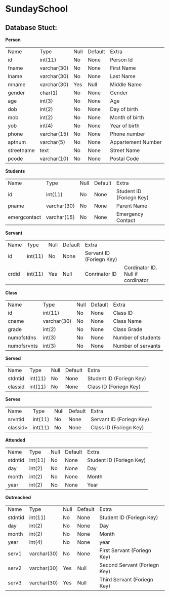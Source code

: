 <h1>SundaySchool</h1>

<h2>Database Stuct:</h2>

<b>Person</b>
<table>
  <tr>
    <td>Name</td>
    <td>Type</td>
    <td>Null</td>
    <td>Default</td>
    <td>Extra</td>
  </tr>
  <tr>
    <td>id</td>
    <td>int(11)</td>
    <td>No</td>
    <td>None</td>
    <td>Person Id</td>
  </tr>
  <tr>
    <td>fname</td>
    <td>varchar(30)</td>
    <td>No</td>
    <td>None</td>
    <td>First Name</td>
  </tr>
  <tr>
    <td>lname</td>
    <td>varchar(30)</td>
    <td>No</td>
    <td>None</td>
    <td>Last Name</td>
  </tr>
  <tr>
    <td>mname</td>
    <td>varchar(30)</td>
    <td>Yes</td>
    <td>Null</td>
    <td>Middle Name</td>
  </tr>
  <tr>
    <td>gender</td>
    <td>char(1)</td>
    <td>No</td>
    <td>None</td>
    <td>Gender</td>
  </tr>
  <tr>
    <td>age</td>
    <td>int(3)</td>
    <td>No</td>
    <td>None</td>
    <td>Age</td>
  </tr>
  <tr>
    <td>dob</td>
    <td>int(2)</td>
    <td>No</td>
    <td>None</td>
    <td>Day of birth</td>
  </tr>
  <tr>
    <td>mob</td>
    <td>int(2)</td>
    <td>No</td>
    <td>None</td>
    <td>Month of birth</td>
  </tr>
  <tr>
    <td>yob</td>
    <td>int(4)</td>
    <td>No</td>
    <td>None</td>
    <td>Year of birth</td>
  </tr>
  <tr>
    <td>phone</td>
    <td>varchar(15)</td>
    <td>No</td>
    <td>None</td>
    <td>Phone number</td>
  </tr>
  <tr>
    <td>aptnum</td>
    <td>varchar(5)</td>
    <td>No</td>
    <td>None</td>
    <td>Appartement Number</td>
  </tr>
  <tr>
    <td>streetname</td>
    <td>text</td>
    <td>No</td>
    <td>None</td>
    <td>Street Name</td>
  </tr>
  <tr>
    <td>pcode</td>
    <td>varchar(10)</td>
    <td>No</td>
    <td>None</td>
    <td>Postal Code</td>
  </tr>
</table>

<b>Students</b>
<table>
  <tr>
    <td>Name</td>
    <td>Type</td>
    <td>Null</td>
    <td>Default</td>
    <td>Extra</td>
  </tr>
  <tr>
    <td>id</td>
    <td>int(11)</td>
    <td>No</td>
    <td>None</td>
    <td>Student ID (Foriegn Key)</td>
  </tr>
  <tr>
    <td>pname</td>
    <td>varchar(30)</td>
    <td>No</td>
    <td>None</td>
    <td>Parent Name</td>
  </tr>
  <tr>
    <td>emergcontact</td>
    <td>varchar(15)</td>
    <td>No</td>
    <td>None</td>
    <td>Emergency Contact</td>
  </tr>
</table>

<b>Servant</b>
<table>
  <tr>
    <td>Name</td>
    <td>Type</td>
    <td>Null</td>
    <td>Default</td>
    <td>Extra</td>
  </tr>
  <tr>
    <td>id</td>
    <td>int(11)</td>
    <td>No</td>
    <td>None</td>
    <td>Servant ID (Foriegn Key)</td>
  </tr>
  <tr>
    <td>crdid</td>
    <td>int(11)</td>
    <td>Yes</td>
    <td>Null</td>
    <td>Conrinator ID</td>
    <td>Cordinator ID. Null if cordinator</td>
  <tr>
</table>

<b>Class</b>
<table>
  <tr>
    <td>Name</td>
    <td>Type</td>
    <td>Null</td>
    <td>Default</td>
    <td>Extra</td>
  </tr>
  <tr>
    <td>id</td>
    <td>int(11)</td>
    <td>No</td>
    <td>None</td>
    <td>Class ID</td>
  </tr>
  <tr>
    <td>cname</td>
    <td>varchar(30)</td>
    <td>No</td>
    <td>None</td>
    <td>Class Name</td>
  </tr>
  <tr>
    <td>grade</td>
    <td>int(2)</td>
    <td>No</td>
    <td>None</td>
    <td>Class Grade</td>
  </tr>
  <tr>
    <td>numofstdns</td>
    <td>int(3)</td>
    <td>No</td>
    <td>None</td>
    <td>Number of students</td>
  </tr>
  <tr>
    <td>numofsrvnts</td>
    <td>int(3)</td>
    <td>No</td>
    <td>None</td>
    <td>Number of servants</td>
  </tr>
</table>

<b>Served</b>
<table>
  <tr>
    <td>Name</td>
    <td>Type</td>
    <td>Null</td>
    <td>Default</td>
    <td>Extra</td>
  </tr>
  <tr>
    <td>stdntid</td>
    <td>int(11)</td>
    <td>No</td>
    <td>None</td>
    <td>Student ID (Foriegn Key)</td>
  </tr>
  <tr>
    <td>classid</td>
    <td>int(11)</td>
    <td>No</td>
    <td>None</td>
    <td>Class ID (Foriegn Key)</td>
  </tr>
</table>

<b>Serves</b>
<table>
  <tr>
    <td>Name</td>
    <td>Type</td>
    <td>Null</td>
    <td>Default</td>
    <td>Extra</td>
  </tr>
  <tr>
    <td>srvntid</td>
    <td>int(11)</td>
    <td>No</td>
    <td>None</td>
    <td>Servant ID (Foriegn Key)</td>
  </tr>
  <tr>
    <td>classid></td>
    <td>int(11)</td>
    <td>No</td>
    <td>None</td>
    <td>Class ID (Foriegn Key)</td>
  </tr>
</table>

<b>Attended</b>
<table>
  <tr>
    <td>Name</td>
    <td>Type</td>
    <td>Null</td>
    <td>Default</td>
    <td>Extra</td>
  </tr>
  <tr>
    <td>stdntid</td>
    <td>int(11)</td>
    <td>No</td>
    <td>None</td>
    <td>Student ID (Foriegn Key)</td>
  </tr>
  <tr>
    <td>day</td>
    <td>int(2)</td>
    <td>No</td>
    <td>None</td>
    <td>Day</td>
  </tr>
  <tr>
    <td>month</td>
    <td>int(2)</td>
    <td>No</td>
    <td>None</td>
    <td>Month</td>
  </tr>
  <tr>
    <td>year</td>
    <td>int(2)</td>
    <td>No</td>
    <td>None</td>
    <td>Year</td>
  </tr>
</table>

<b>Outreached</b>
<table>
  <tr>
    <td>Name</td>
    <td>Type</td>
    <td>Null</td>
    <td>Default</td>
    <td>Extra</td>
  </tr>
  <tr>
    <td>stdntid</td>
    <td>int(11)</td>
    <td>No</td>
    <td>None</td>
    <td>Student ID (Foriegn Key)</td>
  </tr>
  <tr>
    <td>day</td>
    <td>int(2)</td>
    <td>No</td>
    <td>None</td>
    <td>Day</td>
  </tr>
  <tr>
    <td>month</td>
    <td>int(2)</td>
    <td>No</td>
    <td>None</td>
    <td>Month</td>
  </tr>
  <tr>
    <td>year</td>
    <td>int(4)</td>
    <td>No</td>
    <td>None</td>
    <td>year</td>
  </tr>
  <tr>
    <td>serv1</td>
    <td>varchar(30)</td>
    <td>No</td>
    <td>None</td>
    <td>First Servant (Foriegn Key)</td>
  </tr>
  <tr>
    <td>serv2</td>
    <td>varchar(30)</td>
    <td>Yes</td>
    <td>Null</td>
    <td>Second Servant (Foriegn Key)</td>
  </tr>
  <tr>
    <td>serv3</td>
    <td>varchar(30)</td>
    <td>Yes</td>
    <td>Null</td>
    <td>Third Servant (Foriegn Key)</td>
  </tr>
</table>
